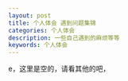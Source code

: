 ```yaml
---
layout: post
title: 个人体会 遇到问题集锦
categories: 个人体会
description: 一些自己遇到的麻烦等等
keywords: 个人体会
---
```


e，这里是空的，请看其他的吧，
